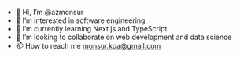 - 👋 Hi, I’m @azmonsur
- 👀 I’m interested in software engineering
- 🌱 I’m currently learning Next.js and TypeScript
- 💞️ I’m looking to collaborate on web development and data science
- 📫 How to reach me monsur.koa@gmail.com

<!---
azmonsur/azmonsur is a ✨ special ✨ repository because its `README.md` (this file) appears on your GitHub profile.
You can click the Preview link to take a look at your changes.
--->
